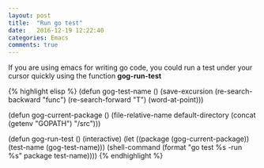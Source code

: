 ```yaml
---
layout: post
title:  "Run go test"
date:   2016-12-19 12:22:40
categories: Emacs
comments: true
---
```


If you are using emacs for writing go code, you could run a test under your cursor quickly using the function **gog-run-test**
<br/>

{% highlight elisp %}
(defun gog-test-name ()
  (save-excursion
    (re-search-backward "func")
    (re-search-forward "T")
    (word-at-point)))

(defun gog-current-package ()
  (file-relative-name default-directory (concat (getenv "GOPATH") "/src")))

(defun gog-run-test ()
  (interactive)
  (let ((package (gog-current-package))
        (test-name (gog-test-name)))
    (shell-command (format "go test %s -run %s" package test-name))))
{% endhighlight %}

